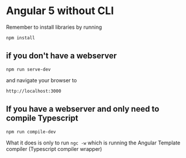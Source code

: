 # Angular 5 without CLI

Remember to install libraries by running

```
npm install
```

## if you don't have a webserver
```
npm run serve-dev
```

and navigate your browser to

```
http://localhost:3000
```

## If you have a webserver and only need to compile Typescript

```
npm run compile-dev
```

What it does is only to run `ngc -w` which is running the Angular Template compiler (Typescript compiler wrapper)